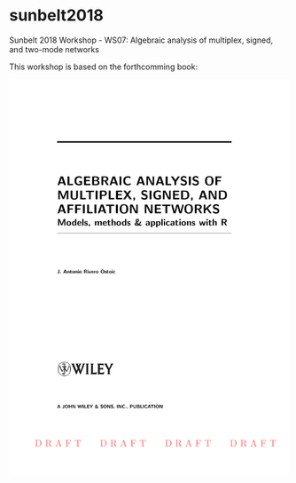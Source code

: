 # sunbelt2018
Sunbelt 2018 Workshop - WS07: Algebraic analysis of multiplex, signed, and two-mode networks

This workshop is based on the forthcomming book:

![Draft Book Wiley](figs/BookWiley.jpg)

